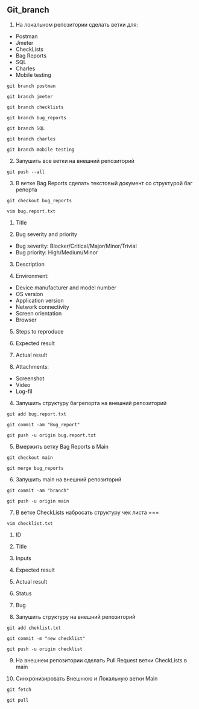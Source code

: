 ## Git_branch
1. На локальном репозитории сделать ветки для:
- Postman
- Jmeter
- CheckLists
- Bag Reports
- SQL
- Charles
- Mobile testing

`git branch postman`

`git branch jmeter`

`git branch checklists`

`git branch bug_reports`

`git branch SQL`

`git branch charles`

`git branch mobile testing`

2. Запушить все ветки на внешний репозиторий

`git push --all`

3. В ветке Bag Reports сделать текстовый документ со структурой баг репорта 

`git checkout bug_reports`

`vim bug.report.txt`

1. Title

2. Bug severity and priority
- Bug severity: Blocker/Critical/Major/Minor/Trivial
- Bug priority: High/Medium/Minor

3. Description

4. Environment:
- Device manufacturer and model number
- OS version
- Application version
- Network connectivity
- Screen orientation
- Browser

5. Steps to reproduce

6. Expected result

7. Actual result

8. Attachments:
- Screenshot
- Video
- Log-fil

4. Запушить структуру багрепорта на внешний репозиторий 

`git add bug.report.txt`

`git commit -am "Bug_report"`

`git push -u origin bug.report.txt`


5. Вмержить ветку Bag Reports в Main 

`git checkout main`

`git merge bug_reports`

6. Запушить main на внешний репозиторий 

`git commit -am "branch"`

`git push -u origin main`

7. В ветке CheckLists набросать структуру чек листа ===

`vim checklist.txt`

 1. ID
 
 2. Title
 
 3. Inputs
 
 4. Expected result
 
 5. Actual result
 
 6. Status
 
 7. Bug

8. Запушить структуру на внешний репозиторий 

`git add cheklist.txt`

`git commit -m "new checklist"`

`git push -u origin checklist`

9. На внешнем репозитории сделать Pull Request ветки CheckLists в main 

10. Синхронизировать Внешнюю и Локальную ветки Main 

`git fetch`

`git pull`
